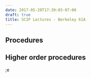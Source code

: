 ```yaml
---
date: 2017-05-20T17:39:03-07:00
draft: true
title: SCIP Lectures - Berkeley 61A
---
```


## Procedures

## Higher order procedures

;e

